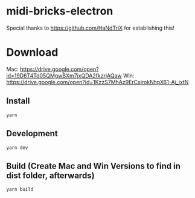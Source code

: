 # midi-bricks-electron

Special thanks to https://github.com/HaNdTriX for establishing this!

# Download 
Mac: https://drive.google.com/open?id=19D6T4Td05QMgwBXm7jxQDA2fkzrjAQaw
Win: https://drive.google.com/open?id=1KzzS7MhAz9ErCxirokNhpX61-Aj_ixtN

## Install

    yarn

## Development

    yarn dev

## Build (Create Mac and Win Versions to find in dist folder, afterwards)

    yarn build
